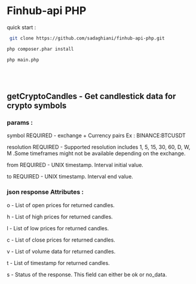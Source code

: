   

</br>

  

# Finhub-api PHP

 quick start :

```sh
 git clone https://github.com/sadaghiani/finhub-api-php.git
```

```sh
php composer.phar install
```
```sh
php main.php 
```
</br>
</br>

## getCryptoCandles - Get candlestick data for crypto symbols

### params :

symbol REQUIRED - exchange + Currency pairs Ex : BINANCE:BTCUSDT
 
resolution REQUIRED - Supported resolution includes 1, 5, 15, 30, 60, D, W, M .Some timeframes might not be available depending on the exchange.

from REQUIRED - UNIX timestamp. Interval initial value.

to REQUIRED - UNIX timestamp. Interval end value.

### json response Attributes :

o - List of open prices for returned candles.

h - List of high prices for returned candles.

l - List of low prices for returned candles.

c - List of close prices for returned candles.

v - List of volume data for returned candles.

t - List of timestamp for returned candles.

s - Status of the response. This field can either be ok or no_data.